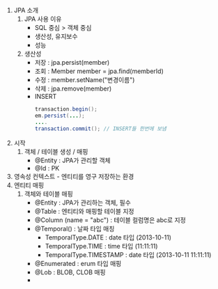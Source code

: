 1. JPA 소개
   1. JPA 사용 이유
      - SQL 중심 > 객체 중심
      - 생산성, 유지보수
      - 성능
   2. 생산성
      - 저장 : jpa.persist(member)
      - 조회 : Member member = jpa.find(memberId)
      - 수정 : member.setName("변경이름")
      - 삭제 : jpa.remove(member)
      - INSERT
        ```java
        transaction.begin();
        em.persist(...);
        ....
        transaction.commit(); // INSERT들 한번에 보냄
        ```
2. 시작
   1. 객체 / 테이블 생성 / 매핑
       - @Entity : JPA가 관리할 객체
       - @Id : PK
3. 영속성 컨텍스트
       - 엔티티를 영구 저장하는 환경
4. 엔티티 매핑
   1. 객체와 테이블 매핑
       - @Entity : JPA가 관리하는 객체, 필수
       - @Table : 엔티티와 매핑할 테이블 지정
       - @Column (name = "abc") : 테이블 컬럼명은 abc로 지정
       - @Temporal() : 날짜 타입 매칭
         - TemporalType.DATE : date 타입 (2013-10-11)
         - TemporalType.TIME : time 타입 (11:11:11)
         - TemporalType.TIMESTAMP : date 타입 (2013-10-11 11:11:11)
       - @Enumerated : erum 타입 매핑
       - @Lob : BLOB, CLOB 매핑
       - 